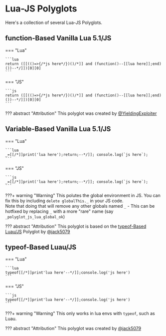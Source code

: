 # Lua-JS Polyglots
Here's a collection of several Lua-JS Polyglots.

## function-Based Vanilla Lua 5.1/JS

=== "Lua"

    ```lua
    return ([[(()=>{/*js here*/})()/*]] and (function()--[[lua here]];end)())--*/]])[0][0]
    ```

=== "JS"

    ```js
    return ([[(()=>{/*js here*/})()/*]] and (function()--[[lua here]];end)())--*/]])[0][0]
    ```

??? abstract "Attribution"
    This polyglot was created by [@YieldingExploiter](https://github.com/YieldingExploiter)

## Variable-Based Vanilla Lua 5.1/JS

=== "Lua"

    ```lua
    _=[[/*]]print('lua here');return;--*/]]; console.log(`js here`);
    ```

=== "JS"

    ```js
    _=[[/*]]print('lua here');return;--*/]]; console.log(`js here`);
    ```

???+ warning "Warning"
    This polutes the global environment in JS. You can fix this by including `delete globalThis._` in your JS code.<br/>
    Note that doing that will remove any other globals named `_` - This can be hotfixed by replacing `_` with a more "rare" name (say `_polyglot_js_lua_global_ok`)

??? abstract "Attribution"
    This polyglot is based on the [typeof-Based Luau/JS](#typeof-based-luaujs) Polyglot by [@jack5079](https://github.com/jack5079)

## typeof-Based Luau/JS

=== "Lua"

    ```lua
    typeof[[/*]]print'lua here'--*/]];console.log('js here')
    ```

=== "JS"

    ```js
    typeof[[/*]]print'lua here'--*/]];console.log('js here')
    ```

???+ warning "Warning"
    This only works in lua envs with `typeof`, such as Luau.

??? abstract "Attribution"
    This polyglot was created by [@jack5079](https://github.com/jack5079)
